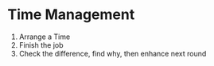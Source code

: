# Time Management
1. Arrange a Time
2. Finish the job
3. Check the difference, find why, then enhance next round
